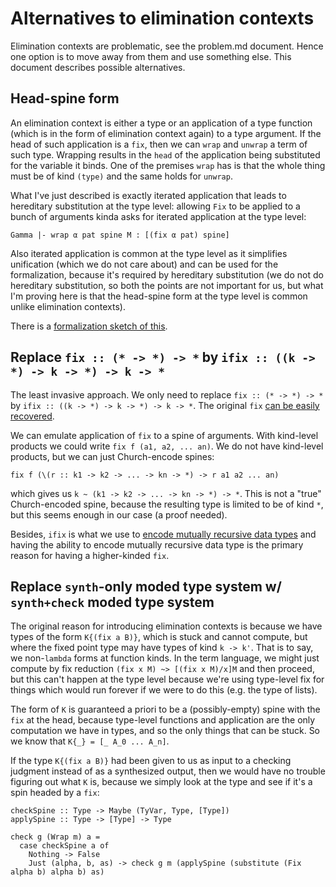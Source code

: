 # Alternatives to elimination contexts

Elimination contexts are problematic, see the problem.md document. Hence one option is to move away from them and use something else. This document describes possible alternatives.

## Head-spine form

An elimination context is either a type or an application of a type function (which is in the form of elimination context again) to a type argument. If the head of such application is a `fix`, then we can `wrap` and `unwrap` a term of such type. Wrapping results in the `head` of the application being substituted for the variable it binds. One of the premises `wrap` has is that the whole thing must be of kind `(type)` and the same holds for `unwrap`.

What I've just described is exactly iterated application that leads to hereditary substitution at the type level: allowing `Fix` to be applied to a bunch of arguments kinda asks for iterated application at the type level:

```
Gamma |- wrap α pat spine M : [(fix α pat) spine]
```

Also iterated application is common at the type level as it simplifies unification (which we do not care about) and can be used for the formalization, because it's required by hereditary substitution (we do not do hereditary substitution, so both the points are not important for us, but what I'm proving here is that the head-spine form at the type level is common unlike elimination contexts).

There is a [formalization sketch of this](https://gist.github.com/effectfully/8ae112e2a99393c493642fc52aafe87f#file-system-f-iso-agda).

## Replace `fix :: (* -> *) -> *` by `ifix :: ((k -> *) -> k -> *) -> k -> *`

The least invasive approach. We only need to replace `fix :: (* -> *) -> *` by `ifix :: ((k -> *) -> k -> *) -> k -> *`. The original `fix` [can be easily recovered](https://gist.github.com/effectfully/e57d2816c475928a380e5a6b897ad17d#file-ifixnat-agda).

We can emulate application of `fix` to a spine of arguments. With kind-level products we could write `fix f (a1, a2, ... an)`. We do not have kind-level products, but we can just Church-encode spines:

```
fix f (\(r :: k1 -> k2 -> ... -> kn -> *) -> r a1 a2 ... an)
```

which gives us `k ~ (k1 -> k2 -> ... -> kn -> *) -> *`. This is not a "true" Church-encoded spine, because the resulting type is limited to be of kind `*`, but this seems enough in our case (a proof needed).

Besides, `ifix` is what we use to [encode mutually recursive data types](https://gist.github.com/effectfully/e57d2816c475928a380e5a6b897ad17d) and having the ability to encode mutually recursive data type is the primary reason for having a higher-kinded `fix`.

## Replace `synth`-only moded type system w/ `synth+check` moded type system

The original reason for introducing elimination contexts is because we have types of the form `K{(fix a B)}`, which is stuck and cannot compute, but where the fixed point type may have types of kind `k -> k'`. That is to say, we non-`lambda` forms at function kinds. In the term language, we might just compute by fix reduction `(fix x M) ~> [(fix x M)/x]M` and then proceed, but this can't happen at the type level because we're using type-level fix for things which would run forever if we were to do this (e.g. the type of lists).

The form of `K` is guaranteed a priori to be a (possibly-empty) spine with the `fix` at the head, because type-level functions and application are the only computation we have in types, and so the only things that can be stuck. So we know that `K{_} = [_ A_0 ... A_n]`.

If the type `K{(fix a B)}` had been given to us as input to a checking judgment instead of as a synthesized output, then we would have no trouble figuring out what `K` is, because we simply look at the type and see if it's a spin headed by a `fix`:

```
checkSpine :: Type -> Maybe (TyVar, Type, [Type])
applySpine :: Type -> [Type] -> Type

check g (Wrap m) a =
  case checkSpine a of
    Nothing -> False
    Just (alpha, b, as) -> check g m (applySpine (substitute (Fix alpha b) alpha b) as)
```
